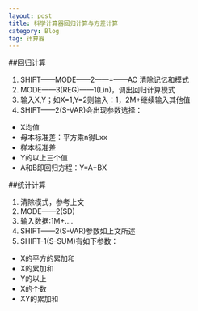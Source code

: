 ```yaml
---
layout: post
title: 科学计算器回归计算与方差计算
category: Blog
tag: 计算器
---
```



##回归计算
1. SHIFT——MODE——2——=——AC 清除记忆和模式
2. MODE——3(REG)——1(Lin)，调出回归计算模式
3. 输入X,Y；如X=1,Y=2则输入：1，2M+继续输入其他值
4. SHIFT——2(S-VAR)会出现参数选择：

- X均值
- 母本标准差：平方乘n得Lxx
- 样本标准差
- Y的以上三个值
- A和B即回归方程：Y=A+BX

##统计计算
1. 清除模式，参考上文
2. MODE——2(SD)
3. 输入数据:1M+....
4. SHIFT——2(S-VAR)参数如上文所述
5. SHIFT-1(S-SUM)有如下参数：

- X的平方的累加和
- X的累加和
- Y的以上
- X的个数
- XY的累加和
